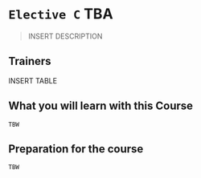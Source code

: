 # `Elective C` TBA

> INSERT DESCRIPTION

## Trainers

INSERT TABLE

## What you will learn with this Course

`TBW`

## Preparation for the course

`TBW`
